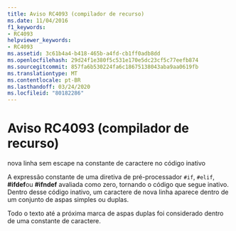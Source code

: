 ```yaml
---
title: Aviso RC4093 (compilador de recurso)
ms.date: 11/04/2016
f1_keywords:
- RC4093
helpviewer_keywords:
- RC4093
ms.assetid: 3c61b4a4-b418-465b-a4fd-cb1ff0adb8dd
ms.openlocfilehash: 29d24f1e380f5c531e170e5dc23cf5c77eefb874
ms.sourcegitcommit: 857fa6b530224fa6c18675138043aba9aa0619fb
ms.translationtype: MT
ms.contentlocale: pt-BR
ms.lasthandoff: 03/24/2020
ms.locfileid: "80182286"
---
```

# <a name="resource-compiler-warning-rc4093"></a>Aviso RC4093 (compilador de recurso)

nova linha sem escape na constante de caractere no código inativo

A expressão constante de uma diretiva de pré-processador `#if`, `#elif`, **#ifdef**ou **#ifndef** avaliada como zero, tornando o código que segue inativo. Dentro desse código inativo, um caractere de nova linha aparece dentro de um conjunto de aspas simples ou duplas.

Todo o texto até a próxima marca de aspas duplas foi considerado dentro de uma constante de caractere.
